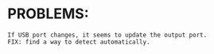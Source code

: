 # PROBLEMS:

	If USB port changes, it seems to update the output port.
	FIX: find a way to detect automatically.


